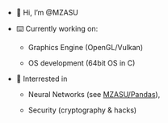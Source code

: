 - 👋 Hi, I’m @MZASU
- ⌨️ Currently working on: 

     - Graphics Engine (OpenGL/Vulkan)     
    
     - OS development (64bit OS in C)

- 🍿 Interrested in 

     - Neural Networks (see [MZASU/Pandas](https://github.com/MZASU/Pandas)),

     - Security (cryptography & hacks)
<!---
MZASU/MZASU is a ✨ special ✨ repository because its `README.md` (this file) appears on your GitHub profile.
You can click the Preview link to take a look at your changes.
--->
